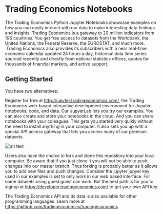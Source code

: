 # Trading Economics Notebooks

The Trading Economics Python Jupyter Notebooks showcase examples on how you can easily interact with our data to make interesting data findings and insights. 
Trading Economics is a gateway to 20 million indicators from 196 countries. You get free access to datasets from the Worldbank, the United Nations, the Federal Reserve, the EUROSTAT, and much more.  Trading Economics also provides its subscribers with a near real-time economic calendar updated 24 hours a day, historical data time series sourced recently and directly from national statistics offices, quotes for thousands of financial markets, and active support. 



## Getting Started


You have two alternatives:

Register for free at http://jupyter.tradingeconomics.com/, the Trading Economics web-based interactive development environment for Jupyter notebooks, code, and data. Our JupyerLab lets you try our examples. You can also create and store your notebooks in the cloud. And you can share notebooks with your coleagues. This gets you started very quikly without the need to install anything in your computer. It also sets you up with a special API access gateway that lets you access many of our premium datasets.

![alt text](http://https://i0.wp.com/neptune.ai/wp-content/uploads/jupyter-dash.gif?fit=999%2C863&ssl=1)


Users also have the choice to fork and clone this repository into your local computer. Be aware that if you just clone it you will not be able to push changes into our master branch. Thus forking is probably better as it allows you to add new files and push changes. Consider the jupyter:jupyer key used in our examples is set to only work in our web based interface. For some datasets using guest:guest can work. But the best path is for you to signup at https://developer.tradingeconomics.com/ to get your own API key.


The Trading Economics API and its data is also available for other programming languages. 
Learn more at https://github.com/tradingeconomics/tradingeconomics 


